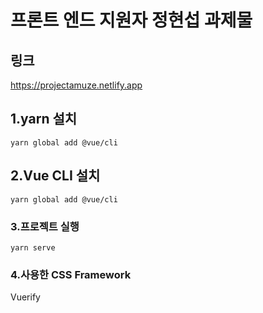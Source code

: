 # 프론트 엔드 지원자 정현섭 과제물

## 링크

<a>https://projectamuze.netlify.app

## 1.yarn 설치

```
yarn global add @vue/cli
```

## 2.Vue CLI 설치

```
yarn global add @vue/cli
```

### 3.프로젝트 실행

```
yarn serve
```

### 4.사용한 CSS Framework

Vuerify
